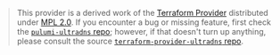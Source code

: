 > This provider is a derived work of the [Terraform Provider](https://github.com/terraform-providers/terraform-provider-ultradns)
> distributed under [MPL 2.0](https://www.mozilla.org/en-US/MPL/2.0/). If you encounter a bug or missing feature,
> first check the [`pulumi-ultradns` repo](/issues); however, if that doesn't turn up anything,
> please consult the source [`terraform-provider-ultradns` repo](https://github.com/terraform-providers/terraform-provider-ultradns/issues).
